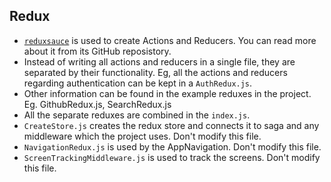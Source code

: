 ## Redux
* [`reduxsauce`](https://github.com/infinitered/reduxsauce) is used to create Actions and Reducers. You can read more about it from its GitHub reposistory.
* Instead of writing all actions and reducers in a single file, they are separated by their functionality. Eg, all the actions and reducers regarding authentication can be kept in a `AuthRedux.js`.
* Other information can be found in the example reduxes in the project. Eg. GithubRedux.js, SearchRedux.js
* All the separate reduxes are combined in the `index.js`.
* `CreateStore.js` creates the redux store and connects it to saga and any middleware which the project uses. Don't modify this file.
* `NavigationRedux.js` is used by the AppNavigation. Don't modify this file.
* `ScreenTrackingMiddleware.js` is used to track the screens. Don't modify this file.